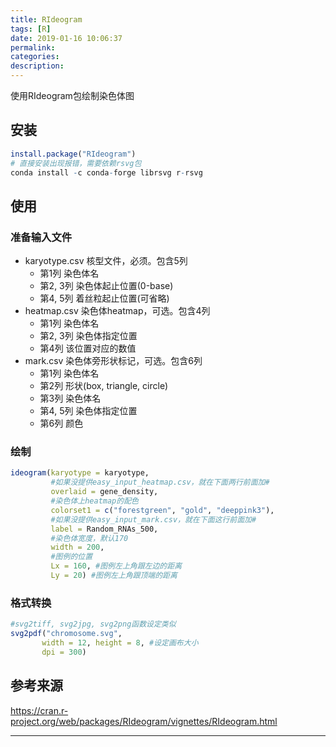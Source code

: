 ```yaml
---
title: RIdeogram
tags: [R]
date: 2019-01-16 10:06:37
permalink:
categories:
description:
---
```

<p class="description">使用RIdeogram包绘制染色体图</p>

<!-- more -->

## 安装

```R
install.package("RIdeogram")
# 直接安装出现报错，需要依赖rsvg包
conda install -c conda-forge librsvg r-rsvg
```

## 使用

### 准备输入文件

- karyotype.csv 核型文件，必须。包含5列
  - 第1列 染色体名
  - 第2, 3列 染色体起止位置(0-base)
  - 第4, 5列 着丝粒起止位置(可省略)
- heatmap.csv 染色体heatmap，可选。包含4列
  - 第1列 染色体名
  - 第2, 3列 染色体指定位置
  - 第4列 该位置对应的数值
- mark.csv 染色体旁形状标记，可选。包含6列
  - 第1列 染色体名
  - 第2列 形状(box, triangle, circle)
  - 第3列 染色体名
  - 第4, 5列 染色体指定位置
  - 第6列 颜色

### 绘制

```R
ideogram(karyotype = karyotype, 
         #如果没提供easy_input_heatmap.csv，就在下面两行前面加#
         overlaid = gene_density, 
         #染色体上heatmap的配色
         colorset1 = c("forestgreen", "gold", "deeppink3"), 
         #如果没提供easy_input_mark.csv，就在下面这行前面加#
         label = Random_RNAs_500,
         #染色体宽度，默认170
         width = 200,
         #图例的位置
         Lx = 160, #图例左上角跟左边的距离
         Ly = 20) #图例左上角跟顶端的距离
```

### 格式转换

```R
#svg2tiff, svg2jpg, svg2png函数设定类似
svg2pdf("chromosome.svg",
       width = 12, height = 8, #设定画布大小
       dpi = 300)
```



## 参考来源

https://cran.r-project.org/web/packages/RIdeogram/vignettes/RIdeogram.html

<hr />